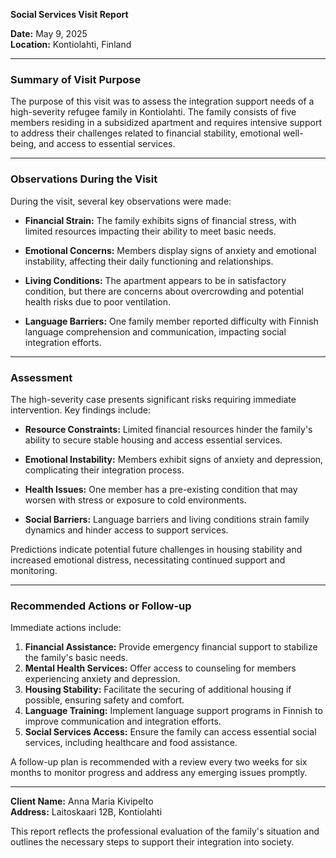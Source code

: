 

**Social Services Visit Report**

**Date:** May 9, 2025  
**Location:** Kontiolahti, Finland  

---

### Summary of Visit Purpose

The purpose of this visit was to assess the integration support needs of a high-severity refugee family in Kontiolahti. The family consists of five members residing in a subsidized apartment and requires intensive support to address their challenges related to financial stability, emotional well-being, and access to essential services.

---

### Observations During the Visit

During the visit, several key observations were made:

- **Financial Strain:** The family exhibits signs of financial stress, with limited resources impacting their ability to meet basic needs.
  
- **Emotional Concerns:** Members display signs of anxiety and emotional instability, affecting their daily functioning and relationships.

- **Living Conditions:** The apartment appears to be in satisfactory condition, but there are concerns about overcrowding and potential health risks due to poor ventilation.

- **Language Barriers:** One family member reported difficulty with Finnish language comprehension and communication, impacting social integration efforts.

---

### Assessment

The high-severity case presents significant risks requiring immediate intervention. Key findings include:

- **Resource Constraints:** Limited financial resources hinder the family's ability to secure stable housing and access essential services.
  
- **Emotional Instability:** Members exhibit signs of anxiety and depression, complicating their integration process.

- **Health Issues:** One member has a pre-existing condition that may worsen with stress or exposure to cold environments.

- **Social Barriers:** Language barriers and living conditions strain family dynamics and hinder access to support services.

Predictions indicate potential future challenges in housing stability and increased emotional distress, necessitating continued support and monitoring.

---

### Recommended Actions or Follow-up

Immediate actions include:

1. **Financial Assistance:** Provide emergency financial support to stabilize the family's basic needs.
2. **Mental Health Services:** Offer access to counseling for members experiencing anxiety and depression.
3. **Housing Stability:** Facilitate the securing of additional housing if possible, ensuring safety and comfort.
4. **Language Training:** Implement language support programs in Finnish to improve communication and integration efforts.
5. **Social Services Access:** Ensure the family can access essential social services, including healthcare and food assistance.

A follow-up plan is recommended with a review every two weeks for six months to monitor progress and address any emerging issues promptly.

---

**Client Name:** Anna Maria Kivipelto  
**Address:** Laitoskaari 12B, Kontiolahti

This report reflects the professional evaluation of the family's situation and outlines the necessary steps to support their integration into society.